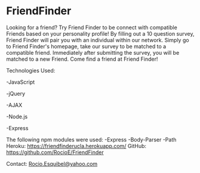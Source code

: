 # FriendFinder
Looking for a friend? Try Friend Finder to be connect with compatible Friends based on your personality profile! By filling out a 10 question survey, Friend Finder will pair you with an individual within our network. Simply go to Friend Finder's homepage, take our survey to be matched to a compatible friend. Immediately after submitting the survey, you will be matched to a new Friend. 
Come find a friend at Friend Finder!

Technologies Used:

-JavaScript

-jQuery

-AJAX

-Node.js

-Express

The following npm modules were used:
-Express
-Body-Parser
-Path
Heroku:  https://friendfinderucla.herokuapp.com/
GitHub:  https://github.com/RocioE/FriendFinder
  
Contact: Rocio.Esquibel@yahoo.com

